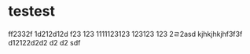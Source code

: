 # testest
ff2332f
1d212d12d
f23
123
1111123123
123123
123
2ㄹ2asd
kjhkjhkjhf3f3f
d12122d2d2
d2
d2
sdf
